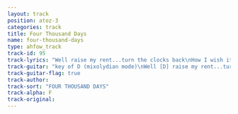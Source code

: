 ```yaml
---
layout: track
position: atoz-3
categories: track
title: Four Thousand Days
name: four-thousand-days
type: ahfow_track
track-id: 95
track-lyrics: "Well raise my rent...turn the clocks back\nHow I wish it could last forever\nFlies the size of cigarette packs\nI tried to pay with camel bucks\nRemember remember\nI'm sticking to my story\nRemember remember\nIt's all that I have left\n\nDarlin' lady listeners\nMy friends all make me sick\nListeners of the future\nCome on and help me quick\nDo you remember stumbling home?\nDo you remember dancing alone?\n\nFour thousand days\nI'm sticking to my story\nFour thousand days\nIt's all that I have left\nI got patches on my eyes\nGot pillows on my head\nSinging chacha 2000\nI need to get to bed"
track-guitar: "key of D (mixolydian mode)\nWell [D] raise my rent...turn the clocks back [F/C] [G/B] (repeat throughout verses)\nHow I wish it could last forever\nFlies the size of cigarette packs\nI tried to pay with Camel bucks\nchorus chords: D, F, G -- slide open D chord up three frets, then two more for F and G\nRe [D] member remember\nI'm [F] sticking to my [G] story\nRe [D] member remember\nIt's [F] all that I have [G] left\nDarlin' lady listeners\nMy friends all make me sick\nListeners of the future\nCome on and help me quick\nDo you remember stumbling home?\nDo you remember dancing alone?\nFour thousand days\nI'm sticking to my story\nFour thousand days\nIt's all that I have left\nI got patches on my eyes\nGot pillows on my head\nSinging chacha 2000\nI need to get to bed\n(provided by dc)"
track-guitar-flag: true
track-author: 
track-sort: "FOUR THOUSAND DAYS"
track-alpha: F
track-original: 
---
```

